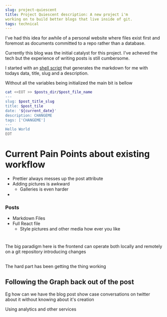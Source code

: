 ```yaml
---
slug: project-quiescent 
title: Project Quiescent description: A new project i'm
working on to build better blogs that live inside of git.
tags: technical
---
```


I've had this idea for awhile of a personal website where files exist first and
foremost as documents committed to a repo rather than a database.

Currently this blog was the initial catalyst for this project. I've acheved the
tech but the experience of writing posts is still cumbersome.

I started with
an [shell script](https://github.com/ncrmro/ncrmro-static/blob/4c1573fc0573049b8788ff4385d51bd374d92cea/new_post.zsh)
that generates the markdown for me with todays data, title, slug and a
description.

Without all the variables being initialized the main bit is bellow

```bash
cat <<EOT >> $posts_dir/$post_file_name
---
slug: $post_title_slug
title: $post_tile
date: '${current_date}'
description: CHANGEME
tags: ['CHANGEME']
---
Hello World
EOT
```

# Current Pain Points about existing workflow

- Prettier always messes up the post attribute
- Adding pictures is awkward
  - Galleries is even harder
- 

### Posts

- Markdown Files
- Full React file
  - Style pictures and other media how ever you like

#

The big paradigm here is the frontend can operate both locally and remotely on a
git repository introducing changes

##
 The hard part has been getting the thing working 

## Following the Graph back out of the post

Eg how can we have the blog post show case conversations on twitter about it
without knowing about it's creation

Using analytics and other services

